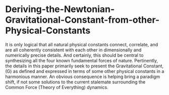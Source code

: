 # Deriving-the-Newtonian-Gravitational-Constant-from-other-Physical-Constants
It is only logical that all natural physical constants connect, correlate, and are all coherently consistent with each other in dimensionally and numerically precise details. And certainly, this should be central to synthesizing all the four known fundamental forces of nature. Pertinently, the details in this paper primarily seek to present the Gravitational Constant, (G) as defined and expressed in terms of some other physical constants in a harmonious manner. An obvious consequence is helping bring a paradigm shift, if not some solutions to the current stalemate surrounding the Common Force (Theory of Everything) dynamics. 
